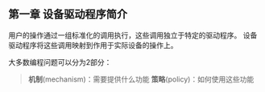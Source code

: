 ## 第一章 设备驱动程序简介

用户的操作通过一组标准化的调用执行，这些调用独立于特定的驱动程序。
设备驱动程序将这些调用映射到作用于实际设备的操作上。

大多数编程问题可以分为2部分：

> **机制**(mechanism)：需要提供什么功能
> **策略**(policy)：如何使用这些功能
